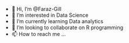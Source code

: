 - 👋 Hi, I’m @Faraz-Gill
- 👀 I’m interested in Data Science 
- 🌱 I’m currently learning Data analytics 
- 💞️ I’m looking to collaborate on R programming 
- 📫 How to reach me ...

<!---
Faraz-Gill/Faraz-Gill is a ✨ special ✨ repository because its `README.md` (this file) appears on your GitHub profile.
You can click the Preview link to take a look at your changes.
--->
